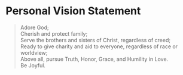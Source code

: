 # Personal Vision Statement
> Adore God;  
> Cherish and protect family;  
> Serve the brothers and sisters of Christ, regardless of creed;  
> Ready to give charity and aid to everyone, regardless of race or worldview;  
> Above all, pursue Truth, Honor, Grace, and Humility in Love.  
> Be Joyful.
